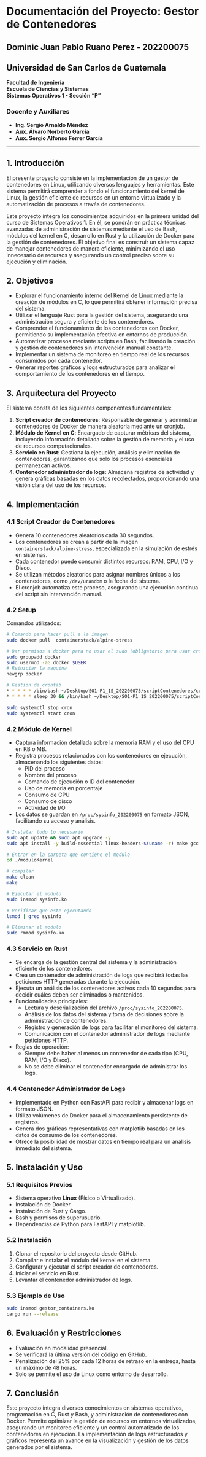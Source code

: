 # Documentación del Proyecto: Gestor de Contenedores

## Dominic Juan Pablo Ruano Perez - 202200075

## Universidad de San Carlos de Guatemala

**Facultad de Ingeniería**\
**Escuela de Ciencias y Sistemas**\
**Sistemas Operativos 1 - Sección “P”**

### Docente y Auxiliares

- **Ing. Sergio Arnaldo Méndez**
- **Aux. Álvaro Norberto García**
- **Aux. Sergio Alfonso Ferrer García**

---

## 1. Introducción

El presente proyecto consiste en la implementación de un gestor de contenedores en Linux, utilizando diversos lenguajes y herramientas. Este sistema permitirá comprender a fondo el funcionamiento del kernel de Linux, la gestión eficiente de recursos en un entorno virtualizado y la automatización de procesos a través de contenedores.

Este proyecto integra los conocimientos adquiridos en la primera unidad del curso de Sistemas Operativos 1. En él, se pondrán en práctica técnicas avanzadas de administración de sistemas mediante el uso de Bash, módulos del kernel en C, desarrollo en Rust y la utilización de Docker para la gestión de contenedores. El objetivo final es construir un sistema capaz de manejar contenedores de manera eficiente, minimizando el uso innecesario de recursos y asegurando un control preciso sobre su ejecución y eliminación.

## 2. Objetivos

- Explorar el funcionamiento interno del Kernel de Linux mediante la creación de módulos en C, lo que permitirá obtener información precisa del sistema.
- Utilizar el lenguaje Rust para la gestión del sistema, asegurando una administración segura y eficiente de los contenedores.
- Comprender el funcionamiento de los contenedores con Docker, permitiendo su implementación efectiva en entornos de producción.
- Automatizar procesos mediante scripts en Bash, facilitando la creación y gestión de contenedores sin intervención manual constante.
- Implementar un sistema de monitoreo en tiempo real de los recursos consumidos por cada contenedor.
- Generar reportes gráficos y logs estructurados para analizar el comportamiento de los contenedores en el tiempo.

## 3. Arquitectura del Proyecto

El sistema consta de los siguientes componentes fundamentales:

1. **Script creador de contenedores**: Responsable de generar y administrar contenedores de Docker de manera aleatoria mediante un cronjob.
2. **Módulo de Kernel en C**: Encargado de capturar métricas del sistema, incluyendo información detallada sobre la gestión de memoria y el uso de recursos computacionales.
3. **Servicio en Rust**: Gestiona la ejecución, análisis y eliminación de contenedores, garantizando que solo los procesos esenciales permanezcan activos.
4. **Contenedor administrador de logs**: Almacena registros de actividad y genera gráficas basadas en los datos recolectados, proporcionando una visión clara del uso de los recursos.

## 4. Implementación

### 4.1 Script Creador de Contenedores

- Genera 10 contenedores aleatorios cada 30 segundos.
- Los contenedores se crean a partir de la imagen `containerstack/alpine-stress`, especializada en la simulación de estrés en sistemas.
- Cada contenedor puede consumir distintos recursos: RAM, CPU, I/O y Disco.
- Se utilizan métodos aleatorios para asignar nombres únicos a los contenedores, como `/dev/urandom` o la fecha del sistema.
- El cronjob automatiza este proceso, asegurando una ejecución continua del script sin intervención manual.

### 4.2 Setup

Comandos utilizados:

```bash
# Comando para hacer pull a la imagen
sudo docker pull  containerstack/alpine-stress

# Dar permisos a docker para no usar el sudo (obligatorio para usar cronjob)
sudo groupadd docker
sudo usermod -aG docker $USER
# Reiniciar la maquina
newgrp docker

# Gestion de crontab
* * * * * /bin/bash ~/Desktop/SO1-P1_1S_202200075/scriptContenedores/contenedores.bash >> ~/Desktop/SO1-P1_1S_202200075/scriptContenedores/cron_logs.txt 2>&1
* * * * * sleep 30 && /bin/bash ~/Desktop/SO1-P1_1S_202200075/scriptContenedores/stop.bash

sudo systemctl stop cron
sudo systemctl start cron


```

### 4.2 Módulo de Kernel

- Captura información detallada sobre la memoria RAM y el uso del CPU en KB o MB.
- Registra procesos relacionados con los contenedores en ejecución, almacenando los siguientes datos:
  - PID del proceso
  - Nombre del proceso
  - Comando de ejecución o ID del contenedor
  - Uso de memoria en porcentaje
  - Consumo de CPU
  - Consumo de disco
  - Actividad de I/O
- Los datos se guardan en `/proc/sysinfo_202200075` en formato JSON, facilitando su acceso y análisis.

```bash
# Instalar todo lo necesario
sudo apt update && sudo apt upgrade -y
sudo apt install -y build-essential linux-headers-$(uname -r) make gcc

# Entrar en la carpeta que contiene el modulo
cd ./moduloKernel

# compilar
make clean
make

# Ejecutar el modulo
sudo insmod sysinfo.ko

# Verificar que este ejecutando
lsmod | grep sysinfo

# Eliminar el modulo
sudo rmmod sysinfo.ko

```

### 4.3 Servicio en Rust

- Se encarga de la gestión central del sistema y la administración eficiente de los contenedores.
- Crea un contenedor de administración de logs que recibirá todas las peticiones HTTP generadas durante la ejecución.
- Ejecuta un análisis de los contenedores activos cada 10 segundos para decidir cuáles deben ser eliminados o mantenidos.
- Funcionalidades principales:
  - Lectura y deserialización del archivo `/proc/sysinfo_202200075`.
  - Análisis de los datos del sistema y toma de decisiones sobre la administración de contenedores.
  - Registro y generación de logs para facilitar el monitoreo del sistema.
  - Comunicación con el contenedor administrador de logs mediante peticiones HTTP.
- Reglas de operación:
  - Siempre debe haber al menos un contenedor de cada tipo (CPU, RAM, I/O y Disco).
  - No se debe eliminar el contenedor encargado de administrar los logs.

### 4.4 Contenedor Administrador de Logs

- Implementado en Python con FastAPI para recibir y almacenar logs en formato JSON.
- Utiliza volúmenes de Docker para el almacenamiento persistente de registros.
- Genera dos gráficas representativas con matplotlib basadas en los datos de consumo de los contenedores.
- Ofrece la posibilidad de mostrar datos en tiempo real para un análisis inmediato del sistema.

## 5. Instalación y Uso

### 5.1 Requisitos Previos

- Sistema operativo **Linux** (Físico o Virtualizado).
- Instalación de Docker.
- Instalación de Rust y Cargo.
- Bash y permisos de superusuario.
- Dependencias de Python para FastAPI y matplotlib.

### 5.2 Instalación

1. Clonar el repositorio del proyecto desde GitHub.
2. Compilar e instalar el módulo del kernel en el sistema.
3. Configurar y ejecutar el script creador de contenedores.
4. Iniciar el servicio en Rust.
5. Levantar el contenedor administrador de logs.

### 5.3 Ejemplo de Uso

```bash
sudo insmod gestor_containers.ko
cargo run --release
```

## 6. Evaluación y Restricciones

- Evaluación en modalidad presencial.
- Se verificará la última versión del código en GitHub.
- Penalización del 25% por cada 12 horas de retraso en la entrega, hasta un máximo de 48 horas.
- Solo se permite el uso de Linux como entorno de desarrollo.

## 7. Conclusión

Este proyecto integra diversos conocimientos en sistemas operativos, programación en C, Rust y Bash, y administración de contenedores con Docker. Permite optimizar la gestión de recursos en entornos virtualizados, asegurando un monitoreo eficiente y un control automatizado de los contenedores en ejecución. La implementación de logs estructurados y gráficos representa un avance en la visualización y gestión de los datos generados por el sistema.
